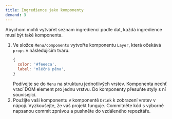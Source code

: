 ```yaml
---
title: Ingredience jako komponenty
demand: 3
---
```


Abychom mohli vytvářet seznam ingrediencí podle dat, každá ingredience musí být také komponenta.

1. Ve složce `Menu/components` vytvořte komponentu `Layer`, která očekává `props` v následujícím tvaru.
   ```js
   {
     color: '#feeeca',
     label: 'mléčná pěna',
   }
   ```
   Podívejte se do `Menu` na strukturu jednotlivých vrstev. Komponenta nechť vrací DOM element pro jednu vrstvu. Do komponenty přesuňte styly s ní související.
1. Použijte vaši komponentu v komponentě `Drink` k zobrazení vrstev v nápoji. Vyzkoušejte, že váš projekt funguje. Commitněte kód s výborně napsanou commit zprávou a pushněte do vzdáleného repozitáře.
